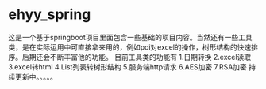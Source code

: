 # ehyy_spring
这是一个基于springboot项目里面包含一些基础的项目内容。当然还有一些工具类，是在实际运用中可直接拿来用的，例如poi对excel的操作，树形结构的快速排序。后期还会不断丰富他的功能。
目前工具类的功能有
1.日期转换
2.excel读取
3.excel转html
4.List列表转树形结构
5.服务端http请求
6.AES加密
7.RSA加密
持续更新中。。。。。

